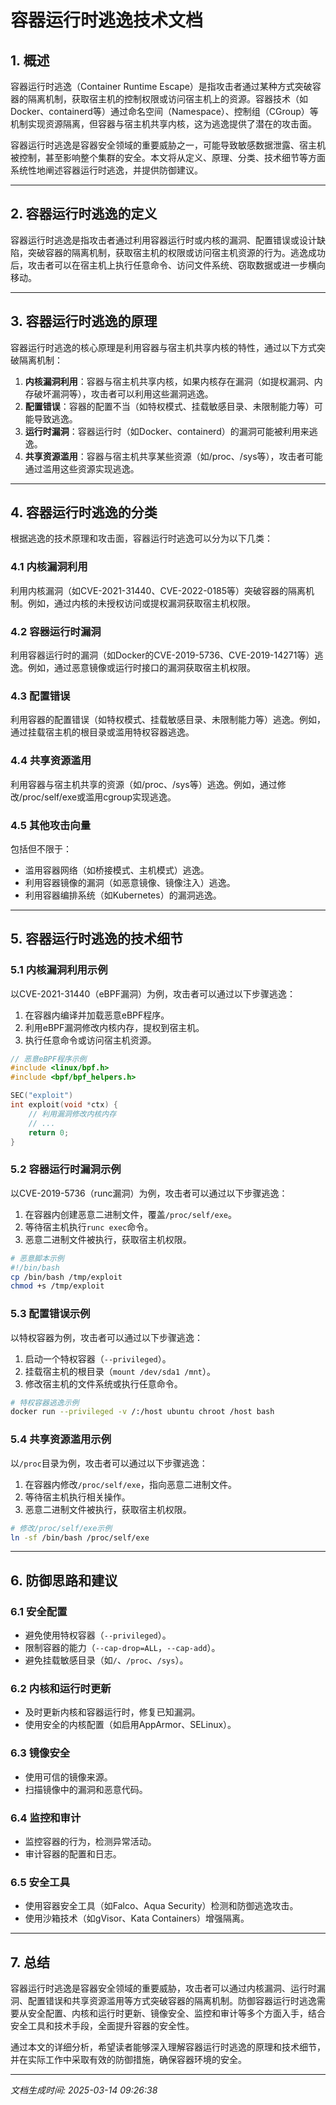 # 容器运行时逃逸技术文档

## 1. 概述

容器运行时逃逸（Container Runtime Escape）是指攻击者通过某种方式突破容器的隔离机制，获取宿主机的控制权限或访问宿主机上的资源。容器技术（如Docker、containerd等）通过命名空间（Namespace）、控制组（CGroup）等机制实现资源隔离，但容器与宿主机共享内核，这为逃逸提供了潜在的攻击面。

容器运行时逃逸是容器安全领域的重要威胁之一，可能导致敏感数据泄露、宿主机被控制，甚至影响整个集群的安全。本文将从定义、原理、分类、技术细节等方面系统性地阐述容器运行时逃逸，并提供防御建议。

---

## 2. 容器运行时逃逸的定义

容器运行时逃逸是指攻击者通过利用容器运行时或内核的漏洞、配置错误或设计缺陷，突破容器的隔离机制，获取宿主机的权限或访问宿主机资源的行为。逃逸成功后，攻击者可以在宿主机上执行任意命令、访问文件系统、窃取数据或进一步横向移动。

---

## 3. 容器运行时逃逸的原理

容器运行时逃逸的核心原理是利用容器与宿主机共享内核的特性，通过以下方式突破隔离机制：

1. **内核漏洞利用**：容器与宿主机共享内核，如果内核存在漏洞（如提权漏洞、内存破坏漏洞等），攻击者可以利用这些漏洞逃逸。
2. **配置错误**：容器的配置不当（如特权模式、挂载敏感目录、未限制能力等）可能导致逃逸。
3. **运行时漏洞**：容器运行时（如Docker、containerd）的漏洞可能被利用来逃逸。
4. **共享资源滥用**：容器与宿主机共享某些资源（如/proc、/sys等），攻击者可能通过滥用这些资源实现逃逸。

---

## 4. 容器运行时逃逸的分类

根据逃逸的技术原理和攻击面，容器运行时逃逸可以分为以下几类：

### 4.1 内核漏洞利用
利用内核漏洞（如CVE-2021-31440、CVE-2022-0185等）突破容器的隔离机制。例如，通过内核的未授权访问或提权漏洞获取宿主机权限。

### 4.2 容器运行时漏洞
利用容器运行时的漏洞（如Docker的CVE-2019-5736、CVE-2019-14271等）逃逸。例如，通过恶意镜像或运行时接口的漏洞获取宿主机权限。

### 4.3 配置错误
利用容器的配置错误（如特权模式、挂载敏感目录、未限制能力等）逃逸。例如，通过挂载宿主机的根目录或滥用特权容器逃逸。

### 4.4 共享资源滥用
利用容器与宿主机共享的资源（如/proc、/sys等）逃逸。例如，通过修改/proc/self/exe或滥用cgroup实现逃逸。

### 4.5 其他攻击向量
包括但不限于：
- 滥用容器网络（如桥接模式、主机模式）逃逸。
- 利用容器镜像的漏洞（如恶意镜像、镜像注入）逃逸。
- 利用容器编排系统（如Kubernetes）的漏洞逃逸。

---

## 5. 容器运行时逃逸的技术细节

### 5.1 内核漏洞利用示例
以CVE-2021-31440（eBPF漏洞）为例，攻击者可以通过以下步骤逃逸：
1. 在容器内编译并加载恶意eBPF程序。
2. 利用eBPF漏洞修改内核内存，提权到宿主机。
3. 执行任意命令或访问宿主机资源。

```c
// 恶意eBPF程序示例
#include <linux/bpf.h>
#include <bpf/bpf_helpers.h>

SEC("exploit")
int exploit(void *ctx) {
    // 利用漏洞修改内核内存
    // ...
    return 0;
}
```

### 5.2 容器运行时漏洞示例
以CVE-2019-5736（runc漏洞）为例，攻击者可以通过以下步骤逃逸：
1. 在容器内创建恶意二进制文件，覆盖`/proc/self/exe`。
2. 等待宿主机执行`runc exec`命令。
3. 恶意二进制文件被执行，获取宿主机权限。

```bash
# 恶意脚本示例
#!/bin/bash
cp /bin/bash /tmp/exploit
chmod +s /tmp/exploit
```

### 5.3 配置错误示例
以特权容器为例，攻击者可以通过以下步骤逃逸：
1. 启动一个特权容器（`--privileged`）。
2. 挂载宿主机的根目录（`mount /dev/sda1 /mnt`）。
3. 修改宿主机的文件系统或执行任意命令。

```bash
# 特权容器逃逸示例
docker run --privileged -v /:/host ubuntu chroot /host bash
```

### 5.4 共享资源滥用示例
以`/proc`目录为例，攻击者可以通过以下步骤逃逸：
1. 在容器内修改`/proc/self/exe`，指向恶意二进制文件。
2. 等待宿主机执行相关操作。
3. 恶意二进制文件被执行，获取宿主机权限。

```bash
# 修改/proc/self/exe示例
ln -sf /bin/bash /proc/self/exe
```

---

## 6. 防御思路和建议

### 6.1 安全配置
- 避免使用特权容器（`--privileged`）。
- 限制容器的能力（`--cap-drop=ALL`，`--cap-add`）。
- 避免挂载敏感目录（如`/`、`/proc`、`/sys`）。

### 6.2 内核和运行时更新
- 及时更新内核和容器运行时，修复已知漏洞。
- 使用安全的内核配置（如启用AppArmor、SELinux）。

### 6.3 镜像安全
- 使用可信的镜像来源。
- 扫描镜像中的漏洞和恶意代码。

### 6.4 监控和审计
- 监控容器的行为，检测异常活动。
- 审计容器的配置和日志。

### 6.5 安全工具
- 使用容器安全工具（如Falco、Aqua Security）检测和防御逃逸攻击。
- 使用沙箱技术（如gVisor、Kata Containers）增强隔离。

---

## 7. 总结

容器运行时逃逸是容器安全领域的重要威胁，攻击者可以通过内核漏洞、运行时漏洞、配置错误和共享资源滥用等方式突破容器的隔离机制。防御容器运行时逃逸需要从安全配置、内核和运行时更新、镜像安全、监控和审计等多个方面入手，结合安全工具和技术手段，全面提升容器的安全性。

通过本文的详细分析，希望读者能够深入理解容器运行时逃逸的原理和技术细节，并在实际工作中采取有效的防御措施，确保容器环境的安全。

---

*文档生成时间: 2025-03-14 09:26:38*
